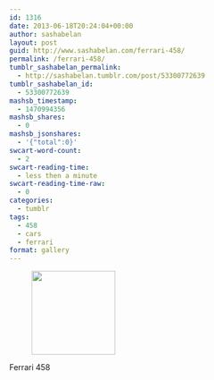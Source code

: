 ```yaml
---
id: 1316
date: 2013-06-18T20:24:04+00:00
author: sashabelan
layout: post
guid: http://www.sashabelan.com/ferrari-458/
permalink: /ferrari-458/
tumblr_sashabelan_permalink:
  - http://sashabelan.tumblr.com/post/53300772639
tumblr_sashabelan_id:
  - 53300772639
mashsb_timestamp:
  - 1470994356
mashsb_shares:
  - 0
mashsb_jsonshares:
  - '{"total":0}'
swcart-word-count:
  - 2
swcart-reading-time:
  - less then a minute
swcart-reading-time-raw:
  - 0
categories:
  - tumblr
tags:
  - 458
  - cars
  - ferrari
format: gallery
---
```

<div id='gallery-483' class='gallery galleryid-1316 gallery-columns-3 gallery-size-thumbnail'>
  <figure class='gallery-item'> 
  
  <div class='gallery-icon landscape'>
    <a href='http://www.sashabelan.ru/ferrari-458/attachment/1317/'><img width="150" height="150" src="http://www.sashabelan.ru/wp-content/uploads/2013/06/tumblr_molvc4rDPH1qarj97o1_500-150x150.jpg" class="attachment-thumbnail size-thumbnail" alt="" /></a>
  </div></figure>
</div>

Ferrari 458